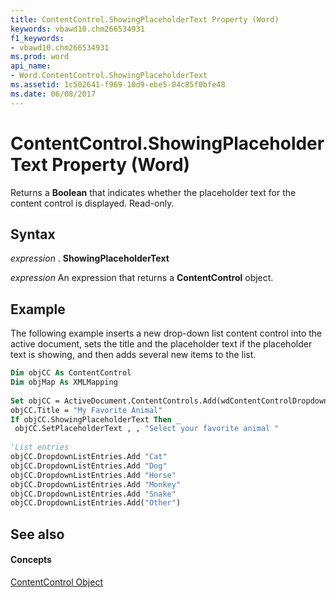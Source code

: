```yaml
---
title: ContentControl.ShowingPlaceholderText Property (Word)
keywords: vbawd10.chm266534931
f1_keywords:
- vbawd10.chm266534931
ms.prod: word
api_name:
- Word.ContentControl.ShowingPlaceholderText
ms.assetid: 1c502641-f969-10d9-ebe5-04c85f0bfe48
ms.date: 06/08/2017
---
```



# ContentControl.ShowingPlaceholderText Property (Word)

Returns a **Boolean** that indicates whether the placeholder text for the content control is displayed. Read-only.


## Syntax

 _expression_ . **ShowingPlaceholderText**

 _expression_ An expression that returns a **ContentControl** object.


## Example

The following example inserts a new drop-down list content control into the active document, sets the title and the placeholder text if the placeholder text is showing, and then adds several new items to the list.


```vb
Dim objCC As ContentControl 
Dim objMap As XMLMapping 
 
Set objCC = ActiveDocument.ContentControls.Add(wdContentControlDropdownList) 
objCC.Title = "My Favorite Animal" 
If objCC.ShowingPlaceholderText Then _ 
 objCC.SetPlaceholderText , , "Select your favorite animal " 
 
'List entries 
objCC.DropdownListEntries.Add "Cat" 
objCC.DropdownListEntries.Add "Dog" 
objCC.DropdownListEntries.Add "Horse" 
objCC.DropdownListEntries.Add "Monkey" 
objCC.DropdownListEntries.Add "Snake" 
objCC.DropdownListEntries.Add("Other")
```


## See also


#### Concepts


[ContentControl Object](contentcontrol-object-word.md)

